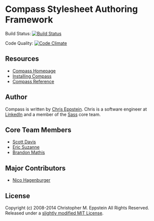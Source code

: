 # Compass Stylesheet Authoring Framework

Build Status: [![Build Status](https://travis-ci.org/Compass/compass.svg)](https://travis-ci.org/Compass/compass)

Code Quality: [![Code Climate](https://codeclimate.com/github/Compass/compass.svg)](https://codeclimate.com/github/Compass/compass)

## Resources

* [Compass Homepage](http://compass-style.org/)
* [Installing Compass](http://compass-style.org/install/)
* [Compass Reference](http://compass-style.org/install/reference/)

## Author

Compass is written by [Chris Eppstein](http://chriseppstein.github.io/).
Chris is a software engineer at [LinkedIn](http://www.linkedin.com/) and a member of the [Sass](https://github.com/nex3/sass) core team.

## Core Team Members

* [Scott Davis](https://github.com/scottdavis)
* [Eric Suzanne](https://github.com/ericam)
* [Brandon Mathis](https://github.com/imathis)

## Major Contributors

* [Nico Hagenburger](https://github.com/hagenburger)

## License

Copyright (c) 2008-2014 Christopher M. Eppstein
All Rights Reserved.
Released under a [slightly modified MIT License](LICENSE.markdown).
